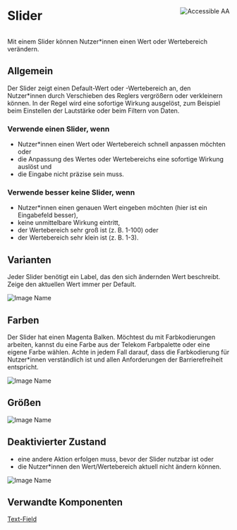 <div style="display: inline-flex; align-items: center; justify-content: space-between; width: 100%;">
    <h1>Slider</h1>
    <img src="assets/aa.png" alt="Accessible AA" />
</div>

Mit einem Slider können Nutzer*innen einen Wert oder Wertebereich verändern.

## Allgemein

Der Slider zeigt einen Default-Wert oder -Wertebereich an, den Nutzer*innen durch Verschieben des Reglers vergrößern oder verkleinern können. In der Regel wird eine sofortige Wirkung ausgelöst, zum Beispiel beim Einstellen der Lautstärke oder beim Filtern von Daten.

### Verwende einen Slider, wenn

- Nutzer*innen einen Wert oder Wertebereich schnell anpassen möchten oder
- die Anpassung des Wertes oder Wertebereichs eine sofortige Wirkung auslöst und
- die Eingabe nicht präzise sein muss.

### Verwende besser keine Slider, wenn

- Nutzer*innen einen genauen Wert eingeben möchten (hier ist ein Eingabefeld besser),
- keine unmittelbare Wirkung eintritt,
- der Wertebereich sehr groß ist (z. B. 1-100) oder
- der Wertebereich sehr klein ist (z. B. 1-3).

## Varianten

Jeder Slider benötigt ein Label, das den sich ändernden Wert beschreibt. Zeige den aktuellen Wert immer per Default.

![Image Name](/assets/3_components/slider/slider_types_de.png)

## Farben

Der Slider hat einen Magenta Balken. Möchtest du mit Farbkodierungen arbeiten, kannst du eine Farbe aus der Telekom Farbpalette oder eine eigene Farbe wählen. Achte in jedem Fall darauf, dass die Farbkodierung für Nutzer*innen verständlich ist und allen Anforderungen der Barrierefreiheit entspricht.

![Image Name](/assets/3_components/slider/slider_color_de.png)

## Größen

![Image Name](/assets/3_components/slider/slider_sizes_de.png)

 ## Deaktivierter Zustand

*	eine andere Aktion erfolgen muss, bevor der Slider nutzbar ist oder
*	die Nutzer*innen den Wert/Wertebereich aktuell nicht ändern können.

![Image Name](/assets/3_components/slider/slider_disabled_de.png)

## Verwandte Komponenten

<a href="../?path=/usage/components-text-field--standard">Text-Field</a>